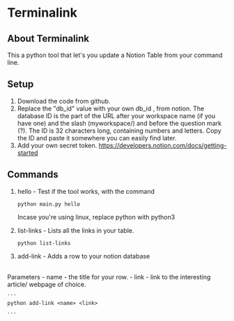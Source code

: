 # Terminalink

## About Terminalink
This a python tool that let's you update a Notion Table from your command line.

## Setup
1. Download the code from github.
2. Replace the "db_id" value with your own db_id , from notion.
    The database ID is the part of the URL after your workspace name (if you have one) and the slash (myworkspace/) and before the question mark (?). The ID is 32 characters long, containing numbers and letters. Copy the ID and paste it somewhere you can easily find later.
3. Add your own secret token.
    https://developers.notion.com/docs/getting-started



## Commands
1. hello - Test if the tool works, with the command
    ```
    python main.py hello
    ```

    Incase you're using linux, replace python with python3
 
 2. list-links - Lists all the links in your table.
    
    ```
    python list-links
    ```

3. add-link - Adds a row to your notion database
<br>
Parameters
-  name - the title for your row.
- link - link to the interesting article/ webpage of choice.
    
    ```
    python add-link <name> <link>

    ```

